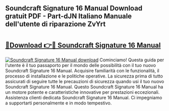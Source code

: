 ## Soundcraft Signature 16 Manual Download gratuit PDF - Part-dJN Italiano Manuale dell'utente di riparazione ZvYrt

# <h2><a href="http://dfb6fmi.blite.top/?on=Soundcraft+Signature+16+Manual">🔗Download 👉🔴 Soundcraft Signature 16 Manual</a></h2>

[![Soundcraft Signature 16 Manual download](https://i.imgur.com/lujVjoI.png)](http://dfb6fmi.blite.top/?on=Soundcraft+Signature+16+Manual)
Cominciamo! Questa guida per l'utente è il tuo passaporto per il mondo delle possibilità con il tuo nuovo Soundcraft Signature 16 Manual. Acquisire familiarità con le funzionalità, il processo di installazione e le politiche operative. La sicurezza prima di tutto assicurati di seguire tutte le precauzioni di sicurezza quando usi il tuo nuovo Soundcraft Signature 16 Manual. Questo Soundcraft Signature 16 Manual ha un motore potente e caratteristiche innovative per prestazioni eccezionali. Assistenza clienti dedicata Soundcraft Signature 16 Manual. Ci impegniamo a supportarti personalmente e in modo tempestivo.

